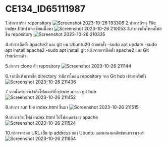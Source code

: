 # CE134_ID65111987
1.ทำการสร้าง reponsitory
![Screenshot 2023-10-26 193306](https://github.com/Duanpen05/CE134_ID65111987/assets/142969948/9103911d-b645-4033-a7c9-14d288439f79)
2.ทำการส้ราง File index.html และเขียนเนื้อหา
![Screenshot 2023-10-26 210053](https://github.com/Duanpen05/CE134_ID65111987/assets/142969948/23563171-468a-42e2-895a-fb6dc8a7424e)
3.ทำการอัพโหลดไฟล์ ขึ้น repository
![Screenshot 2023-10-26 210335](https://github.com/Duanpen05/CE134_ID65111987/assets/142969948/89b0b4fc-8a04-4aeb-ad47-2839892d163d)

4.ทำการติดตั้ง apache2 และ git บน Ubuntu20 ด้วยคำสั่ง
  -sudo apt update
  -sudo apt install apache2 
  -sudo apt install git 
หลังจากการติดตั้ง apache2 และ Git เรียบร้อยแล้ว

5.ทำการ clone ตัว repository 
![Screenshot 2023-10-26 211144](https://github.com/Duanpen05/CE134_ID65111987/assets/142969948/15665dc3-063b-494d-88e5-7f7e6c7fdb8f)

6.จากนั้นทำการเช็ค directory ว่ามีการโคลน repository จาก Git hub เข้ามาหรือยัง
![Screenshot 2023-10-26 211436](https://github.com/Duanpen05/CE134_ID65111987/assets/142969948/999dd071-6728-4e45-9a7e-2f5b4a86ee89)

7.จากนั้นทำการเข้าถึงโฟลเดอร์ที่ clone มาจาก git hub
![Screenshot 2023-10-26 211452](https://github.com/Duanpen05/CE134_ID65111987/assets/142969948/b975c26a-ce73-4783-8990-684d936a0fa3)

8.ทำการ run file index.html ขึ้นมา
![Screenshot 2023-10-26 211515](https://github.com/Duanpen05/CE134_ID65111987/assets/142969948/adfd0157-b5e8-453c-a055-2032eeac44de)

9.ทำการย้ายไฟล์ index.html ไปโฟลเดอร์ของ apache
![Screenshot 2023-10-26 211524](https://github.com/Duanpen05/CE134_ID65111987/assets/142969948/c92a9ad8-712f-4f9d-aca7-39ce57f18dca)

10.ทำการกรอก URL เป็น ip address ของ Ubuntu และแสดงผลลัพธ์บนบราวเซอร์
![Screenshot 2023-10-26 211854](https://github.com/Duanpen05/CE134_ID65111987/assets/142969948/aff03f11-c9ce-425a-aeef-112882d01dbd)
